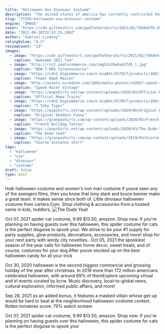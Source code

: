 ```yaml
---
title: "Halloween Usa Dinosaur Costume"
description: "The united states of america has currently restricted the entry of those who have traveled transited through any of the countries mentioned below in the last 14 days-  However, if youre going on a"
slug: "37256-halloween-usa-dinosaur-costume"
engine: "IMAGE"
cover: "https://cdn.gifteeshirt.com/godfathershirts/2021/02/784844fb-2021-tom-brady-it-s-a-new-day-in-tampa-bay-buccaneers-champions-shirt_2.jpg"
date: "2021-09-28T22:53:25.289Z"
author: "Gabriel Lindsey"
ratingValue: "4.2"
reviewCount: "33"
images:
  - image: "https://cdn.gifteeshirt.com/godfathershirts/2021/02/784844fb-2021-tom-brady-it-s-a-new-day-in-tampa-bay-buccaneers-champions-shirt_2.jpg"
    caption: "Awesome 2021 Tom"
  - image: "http://rsc2.saatscommerce.com/img52a35e6a427d3_l.jpg"
    caption: "NEW T-REX Tyrannosaurus"
  - image: "https://cdn2.bigcommerce.com/n-biq04i/h570t7/products/168/images/912/hawk_500_power__64917.1430330429.1280.1280.png?c=2"
    caption: "Power Hawk Mascot"
  - image: "http://assets.suredone.com/1868/media-photos/sd2027-speed-racer-vintage-halloween-mask-costume-cartoon-pvc-enterprise-y113.jpg"
    caption: "Speed Racer Vintage"
  - image: "https://popshirts.net/wp-content/uploads/2020/03/Official-Mama-Trains-Trucks-Prison-Gettin-Drunk-Country-Music-shirt-3.jpg"
    caption: "Official Mama Trains"
  - image: "https://cdn2.bigcommerce.com/n-biq04i/h570t7/products/109/images/1004/toby1__95120.1437681954.1280.1280.png?c=2"
    caption: "T Toby Tiger"
  - image: "https://popshirts.net/wp-content/uploads/2019/08/Original-Deadass-Funny-Pun-Halloween-Meme-Lol-Gift-shirt-3.jpg"
    caption: "Original Deadass Funny"
  - image: "https://granpashirts.com/wp-content/uploads/2020/03/French-Bulldog-Tattoo-I-Love-Mommy-Animal-Lover-shirt-3.jpg"
    caption: "French Bulldog Tattoo"
  - image: "https://popshirts.net/wp-content/uploads/2020/03/The-Dude-Yeah-well-you-know-thats-just-like-your-opinion-man-vintage-shirt-1.jpg"
    caption: "The Dude Yeah"
  - image: "https://granpashirts.com/wp-content/uploads/2019/04/Giorno-Giovanna-shirt_3-1.jpg"
    caption: "Giorno Giovanna shirt"
tags:
  - "halloween"
  - "usa"
  - "dinosaur"
  - "costume"
draft: false
type: post
---
```


Hulk halloween costume and women's iron man costume if youve seen any of the avengers films, then you know that tony stark and bruce banner make a great team. It makes sense since both of. Little dinosaur halloween costume from carters.Com. Shop clothing & accessories from a trusted name in kids, toddlers,
![The Dude Yeah](https://popshirts.net/wp-content/uploads/2020/03/The-Dude-Yeah-well-you-know-thats-just-like-your-opinion-man-vintage-shirt-1.jpg "The Dude Yeah")

Oct 07, 2021 spider cat costume, 9.99  $13.50, amazon. Shop now. If you&#39;re planning on having guests over this halloween, this spider costume for cats is the perfect disguise to spook your. We strive to be your #1 supply for party supplies, glow products, decorations, accessories, and more! shop for your next party with windy city novelties.. Oct 05, 2021 the spookiest season of the year calls for halloween home decor, sweet treats, and of course, costumes for your dog.After youve stocked up on the best halloween candy for all your trick
<!--inArticleAds-->

<!--galleryOne-->

Oct 30, 2020 halloween is the second biggest commercial and grossing holiday of the year after christmas. In 2019 more than 172 million americans celebrated halloween, with around 69% of themExplore upcoming virtual and irl events curated by kcrw. Music discovery, local-to-global news, cultural exploration, informed public affairs, and more!
<!--inArticleAds-->

<!--galleryTwo-->

Sep 28, 2021 as an added bonus, it features a masked villain whose get-up would be hard to beat at the neighborhood halloween-costume contest. Rotten tomatoes score: 79% watch scream
<!--galleryThree-->

Oct 07, 2021 spider cat costume, 9.99  $13.50, amazon. Shop now. If you're planning on having guests over this halloween, this spider costume for cats is the perfect disguise to spook your